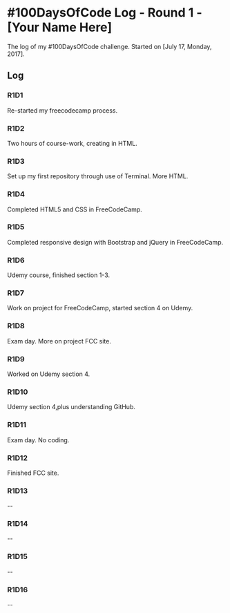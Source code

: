 # #100DaysOfCode Log - Round 1 - [Your Name Here]

The log of my #100DaysOfCode challenge. Started on [July 17, Monday, 2017].

## Log

### R1D1 
Re-started my freecodecamp process.

### R1D2
Two hours of course-work, creating in HTML.

### R1D3 
Set up my first repository through use of Terminal. More HTML.

### R1D4 
Completed HTML5 and CSS in FreeCodeCamp.

### R1D5
Completed responsive design with Bootstrap and jQuery in FreeCodeCamp.

### R1D6 
Udemy course, finished section 1-3.

### R1D7
Work on project for FreeCodeCamp, started section 4 on Udemy.

### R1D8 
Exam day. More on project FCC site.

### R1D9 
Worked on Udemy section 4.

### R1D10 
Udemy section 4,plus understanding GitHub.

### R1D11 
Exam day. No coding.

### R1D12 
Finished FCC site.

### R1D13 
--

### R1D14 
--

### R1D15 
--

### R1D16 
--
